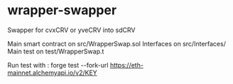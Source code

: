 # wrapper-swapper
Swapper for cvxCRV or yveCRV into sdCRV

Main smart contract on src/WrapperSwap.sol
Interfaces on src/Interfaces/
Main test on test/WrapperSwap.t

Run test with : forge test --fork-url https://eth-mainnet.alchemyapi.io/v2/KEY
